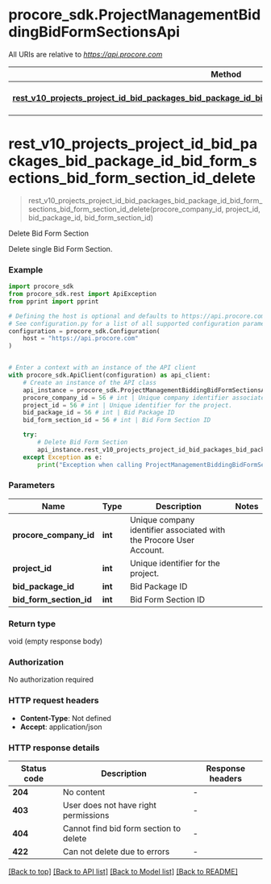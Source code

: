 # procore_sdk.ProjectManagementBiddingBidFormSectionsApi

All URIs are relative to *https://api.procore.com*

Method | HTTP request | Description
------------- | ------------- | -------------
[**rest_v10_projects_project_id_bid_packages_bid_package_id_bid_form_sections_bid_form_section_id_delete**](ProjectManagementBiddingBidFormSectionsApi.md#rest_v10_projects_project_id_bid_packages_bid_package_id_bid_form_sections_bid_form_section_id_delete) | **DELETE** /rest/v1.0/projects/{project_id}/bid_packages/{bid_package_id}/bid_form_sections/{bid_form_section_id} | Delete Bid Form Section


# **rest_v10_projects_project_id_bid_packages_bid_package_id_bid_form_sections_bid_form_section_id_delete**
> rest_v10_projects_project_id_bid_packages_bid_package_id_bid_form_sections_bid_form_section_id_delete(procore_company_id, project_id, bid_package_id, bid_form_section_id)

Delete Bid Form Section

Delete single Bid Form Section.

### Example


```python
import procore_sdk
from procore_sdk.rest import ApiException
from pprint import pprint

# Defining the host is optional and defaults to https://api.procore.com
# See configuration.py for a list of all supported configuration parameters.
configuration = procore_sdk.Configuration(
    host = "https://api.procore.com"
)


# Enter a context with an instance of the API client
with procore_sdk.ApiClient(configuration) as api_client:
    # Create an instance of the API class
    api_instance = procore_sdk.ProjectManagementBiddingBidFormSectionsApi(api_client)
    procore_company_id = 56 # int | Unique company identifier associated with the Procore User Account.
    project_id = 56 # int | Unique identifier for the project.
    bid_package_id = 56 # int | Bid Package ID
    bid_form_section_id = 56 # int | Bid Form Section ID

    try:
        # Delete Bid Form Section
        api_instance.rest_v10_projects_project_id_bid_packages_bid_package_id_bid_form_sections_bid_form_section_id_delete(procore_company_id, project_id, bid_package_id, bid_form_section_id)
    except Exception as e:
        print("Exception when calling ProjectManagementBiddingBidFormSectionsApi->rest_v10_projects_project_id_bid_packages_bid_package_id_bid_form_sections_bid_form_section_id_delete: %s\n" % e)
```



### Parameters


Name | Type | Description  | Notes
------------- | ------------- | ------------- | -------------
 **procore_company_id** | **int**| Unique company identifier associated with the Procore User Account. | 
 **project_id** | **int**| Unique identifier for the project. | 
 **bid_package_id** | **int**| Bid Package ID | 
 **bid_form_section_id** | **int**| Bid Form Section ID | 

### Return type

void (empty response body)

### Authorization

No authorization required

### HTTP request headers

 - **Content-Type**: Not defined
 - **Accept**: application/json

### HTTP response details

| Status code | Description | Response headers |
|-------------|-------------|------------------|
**204** | No content |  -  |
**403** | User does not have right permissions |  -  |
**404** | Cannot find bid form section to delete |  -  |
**422** | Can not delete due to errors |  -  |

[[Back to top]](#) [[Back to API list]](../README.md#documentation-for-api-endpoints) [[Back to Model list]](../README.md#documentation-for-models) [[Back to README]](../README.md)

